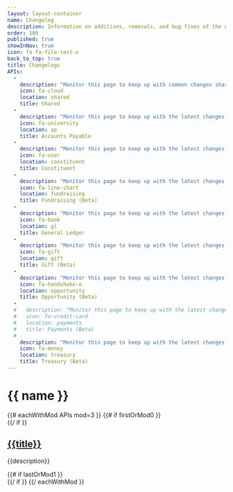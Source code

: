 ```yaml
---
layout: layout-container
name: Changelog
description: Information on additions, removals, and bug fixes of the API.
order: 100
published: true
showInNav: true
icon: fa fa-file-text-o
back_to_top: true
title: Changelogs
APIs:
  -
    description: "Monitor this page to keep up with common changes shared across all our APIs."
    icon: fa-cloud
    location: shared
    title: Shared
  -
    description: "Monitor this page to keep up with the latest changes to the Accounts Payable API."
    icon: fa-university
    location: ap
    title: Accounts Payable
  -
    description: "Monitor this page to keep up with the latest changes to the Constituent API."
    icon: fa-user
    location: constituent
    title: Constituent
  -
    description: "Monitor this page to keep up with the latest changes to the Fundraising API."
    icon: fa-line-chart
    location: fundraising
    title: Fundraising (Beta)
  -
    description: "Monitor this page to keep up with the latest changes to the General Ledger API."
    icon: fa-book
    location: gl
    title: General Ledger
  -
    description: "Monitor this page to keep up with the latest changes to the Gift API."
    icon: fa-gift
    location: gift
    title: Gift (Beta)
  -
    description: "Monitor this page to keep up with the latest changes to the Opportunity API."
    icon: fa-handshake-o
    location: opportunity
    title: Opportunity (Beta)
  -
  #   description: "Monitor this page to keep up with the latest changes to the Payments API."
  #   icon: fa-credit-card
  #   location: payments
  #   title: Payments (Beta)
  # -
    description: "Monitor this page to keep up with the latest changes to the Treasury API."
    icon: fa-money
    location: treasury
    title: Treasury (Beta)
---
```


# {{ name }}

<div class="showcase">
  <div class="clearfix"></div>
  {{# eachWithMod APIs mod=3 }}
    {{# if firstOrMod0 }}
    <div class="row">
    {{/ if }}
      <div class="col-sm-6 col-md-4">
        <i class="fa fa-fw fa-3x {{icon}} showcase-icon"></i>
        <div class="showcase-desc">
          <h2>
            <a href="{{location}}">{{title}}</a>
          </h2>
          <p>{{description}}</p>
        </div>
      </div>
    {{# if lastOrMod1 }}
    </div>
    {{/ if }}
  {{/ eachWithMod }}
</div>
